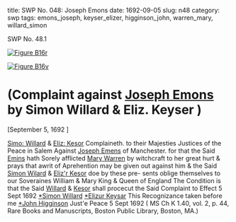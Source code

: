title: SWP No. 048: Joseph Emons
date: 1692-09-05
slug: n48
category: swp
tags: emons_joseph, keyser_elizer, higginson_john, warren_mary, willard_simon




<div markdown class="doc" id="n48.1">

<div class="doc_id">SWP No. 48.1</div>



<span markdown class="figure">[![Figure B16r](archives/BPL/gifs/B16A.gif)](archives/BPL/LARGE/B16A.jpg)</span>



<span markdown class="figure">[![Figure B16v](archives/BPL/gifs/B16B.gif)](archives/BPL/LARGE/B16B.jpg)</span>


# (Complaint against [Joseph Emons](/tag/emons_joseph.html) by Simon Willard & Eliz. Keyser )

[September 5, 1692 ]

[Simo: Willard](/tag/willard_simon.html) & [Eliz: Kesor](/tag/keyser_elizer.html) Complaineth. to their Majesties Justices of the Peace in Salem Against [Joseph Emens](/tag/emons_joseph.html) of Manchester. for that  the Said [Emins](/tag/emons_joseph.html) hath Sorely afflicted [Mary Warren](/tag/warren_mary.html) by witchcraft to  her great hurt & prays that awrit of Aprehention may be given out  against him & the Said [Simon Wilard](/tag/willard_simon.html) & [Eliz'r Kesor](/tag/keyser_elizer.html) doe by these pre-  sents oblige themselves to our Soveraines William & Mary King  & Queen of England The Condition is that the Said [Willard](/tag/willard_simon.html) & [Kesor](/tag/keyser_elizer.html)  shall procecut the Said Complaint to Effect
5 Sept 1692   [*Simon Willard](/tag/willard_simon.html)  [*Elizur Keysar](/tag/keyser_elizer.html) This Recognizance taken  before me [*John Higginson](/tag/higginson_john.html) Just'e Peace  5 Sept 1692 ( MS Ch K 1.40, vol. 2, p. 44, Rare Books and Manuscripts, Boston Public Library, Boston, MA.)

</div>

